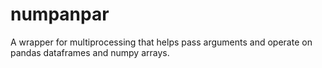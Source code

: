 # numpanpar
A wrapper for multiprocessing that helps pass arguments and operate 
on pandas dataframes and numpy arrays. 


